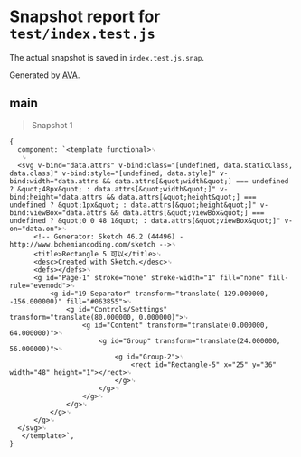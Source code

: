 # Snapshot report for `test/index.test.js`

The actual snapshot is saved in `index.test.js.snap`.

Generated by [AVA](https://ava.li).

## main

> Snapshot 1

    {
      component: `<template functional>␊
       ␊
      <svg v-bind="data.attrs" v-bind:class="[undefined, data.staticClass, data.class]" v-bind:style="[undefined, data.style]" v-bind:width="data.attrs && data.attrs[&quot;width&quot;] === undefined ? &quot;48px&quot; : data.attrs[&quot;width&quot;]" v-bind:height="data.attrs && data.attrs[&quot;height&quot;] === undefined ? &quot;1px&quot; : data.attrs[&quot;height&quot;]" v-bind:viewBox="data.attrs && data.attrs[&quot;viewBox&quot;] === undefined ? &quot;0 0 48 1&quot; : data.attrs[&quot;viewBox&quot;]" v-on="data.on">␊
          <!-- Generator: Sketch 46.2 (44496) - http://www.bohemiancoding.com/sketch -->␊
          <title>Rectangle 5 可以</title>␊
          <desc>Created with Sketch.</desc>␊
          <defs></defs>␊
          <g id="Page-1" stroke="none" stroke-width="1" fill="none" fill-rule="evenodd">␊
              <g id="19-Separator" transform="translate(-129.000000, -156.000000)" fill="#063855">␊
                  <g id="Controls/Settings" transform="translate(80.000000, 0.000000)">␊
                      <g id="Content" transform="translate(0.000000, 64.000000)">␊
                          <g id="Group" transform="translate(24.000000, 56.000000)">␊
                              <g id="Group-2">␊
                                  <rect id="Rectangle-5" x="25" y="36" width="48" height="1"></rect>␊
                              </g>␊
                          </g>␊
                      </g>␊
                  </g>␊
              </g>␊
          </g>␊
      </svg>␊
       </template>`,
    }
